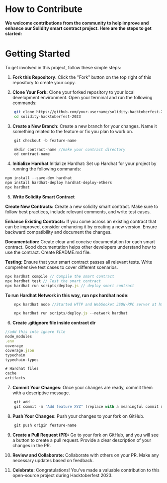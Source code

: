 # How to Contribute

**We welcome contributions from the community to help improve and enhance our Solidity smart contract project. Here are the steps to get started:**

# Getting Started
To get involved in this project, follow these simple steps: 

1) **Fork this Repository:** Click the "Fork" button on the top right of this repository to create your copy.

2) **Clone Your Fork:** Clone your forked repository to your local development environment. Open your terminal and run the following commands:

```bash
    git clone https://github.com/your-username/solidity-hacktoberfest-2023.git
    cd solidity-hacktoberfest-2023 
```

3) **Create a New Branch:** Create a new branch for your changes. Name it something related to the feature or fix you plan to work on.

```javascript
    git checkout -b feature-name

    mkdir contract-name //make your contract directory
    cd contract-name

```

4) **Initialize Hardhat**
Initialize Hardhat: Set up Hardhat for your project by running the following commands:

```javascript
npm install --save-dev hardhat 
npm install hardhat-deploy hardhat-deploy-ethers 
npx hardhat

```

5) **Write Solidity Smart Contract** 
 
**Create New Contracts:** Create a new solidity smart contract. Make sure to follow best practices, include relevant comments, and write test cases.
 
**Enhance Existing Contracts:** If you come across an existing contract that can be improved, consider enhancing it by creating a new version. Ensure backward compatibility and document the changes.

**Documentation:** Create clear and concise documentation for each smart contract. Good documentation helps other developers understand how to use the contract. Create  README.md file.

**Testing:** Ensure that your smart contract passes all relevant tests. Write comprehensive test cases to cover different scenarios.

```javascript
npx hardhat compile // Compile the smart contract
npx hardhat test // Test the smart contract
npx hardhat run scripts/deploy.js // deploy smart contract
```

**To run Hardhat Network in this way, run npx hardhat node:**
```javascript
    npx hardhat node //Started HTTP and WebSocket JSON-RPC server at http://127.0.0.1:8545/

    npx hardhat run scripts/deploy.js --network hardhat
```

6) **Create .gitignore file inside contract dir**
```javascript
//add this into ignore file
node_modules
.env
coverage
coverage.json
typechain
typechain-types

# Hardhat files
cache
artifacts 

```

7) **Commit Your Changes:** Once your changes are ready, commit them with a descriptive message.
```javascript
    git add .
    git commit -m "Add feature XYZ" (replace with a meaningful commit message)

```
 
8) **Push Your Changes:** Push your changes to your fork on GitHub.
```javascript
    git push origin feature-name 

```

9) **Create a Pull Request (PR):** Go to your fork on GitHub, and you will see a button to create a pull request. Provide a clear description of your changes in the PR.

10) **Review and Collaborate:** Collaborate with others on your PR. Make any necessary updates based on feedback.

11) **Celebrate:** Congratulations! You've made a valuable contribution to this open-source project during Hacktoberfest 2023. 
